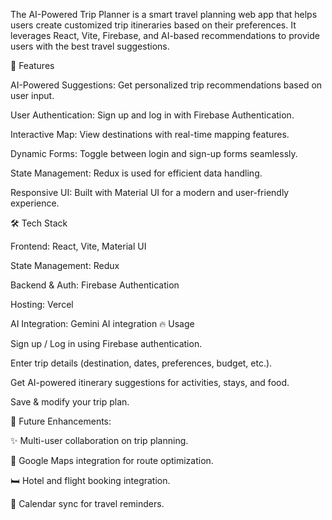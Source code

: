 The AI-Powered Trip Planner is a smart travel planning web app that helps users create customized trip itineraries based on their preferences. It leverages React, Vite, Firebase, and AI-based recommendations to provide users with the best travel suggestions.

🚀 Features

AI-Powered Suggestions: Get personalized trip recommendations based on user input.

User Authentication: Sign up and log in with Firebase Authentication.

Interactive Map: View destinations with real-time mapping features.

Dynamic Forms: Toggle between login and sign-up forms seamlessly.

State Management: Redux is used for efficient data handling.

Responsive UI: Built with Material UI for a modern and user-friendly experience.

🛠 Tech Stack

Frontend: React, Vite, Material UI

State Management: Redux

Backend & Auth: Firebase Authentication

Hosting: Vercel

AI Integration: Gemini AI integration
🔥 Usage

Sign up / Log in using Firebase authentication.

Enter trip details (destination, dates, preferences, budget, etc.).

Get AI-powered itinerary suggestions for activities, stays, and food.

Save & modify your trip plan.

🎯 Future Enhancements:

✨ Multi-user collaboration on trip planning.

📍 Google Maps integration for route optimization.

🛏 Hotel and flight booking integration.

📆 Calendar sync for travel reminders.
